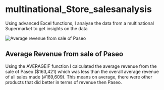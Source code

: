 # multinational_Store_salesanalysis
Using advanced Excel functions, I analyse the data from a multinational Supermarket to get insights on the data


![Average revenue from sale of Paseo](https://github.com/ndzilaura/multinational_Store_salesanalysis/assets/147541699/41479eb3-af6a-4836-94dc-9fd31e8c2b32)

## Average Revenue from sale of Paseo
Using the AVERAGEIF function I calculated the average revenue from the sale of Paseo ($163,421) which was less than the overall average revenue of all sales made (#169,609). This means on average, there were other products that did better in terms of revenue then Paseo.
